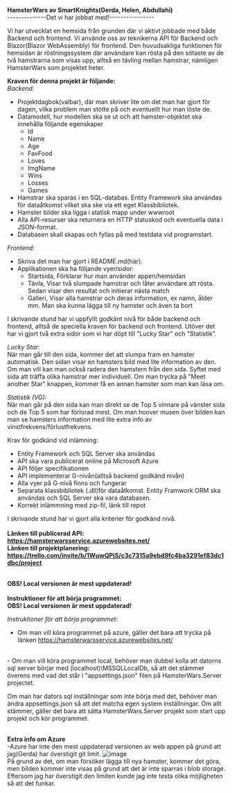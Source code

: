 <strong>HamsterWars av SmartKnights(Gerda, Helen, Abdullahi)</strong>
<br>
--------------Det vi har jobbat med!----------------

Vi har utvecklat en hemsida från grunden där vi aktivt jobbade med både Backend och frontend.
Vi använde oss av teknikerna API för Backend och Blazor(Blazor WebAssembly) för frontend.
Den huvudsakliga funktionen för hemsidan är röstningssystem där användare kan rösta på den sötaste av de
två hamstrarna som visas upp, alltså en tävling mellan hamstrar, nämligen HamsterWars som projektet heter.

<strong>Kraven för denna projekt är följande:</strong>
<br>
<em>Backend:</em>
- Projektdagbok(valbar), där man skriver lite om det man har gjort för dagen,
    vilka problem man stötte på och eventuellt hur man löste de.
- Datamodell, hur modellen ska se ut och att hamster-objektet ska innehålla följande egenskaper
    - Id
    - Name
    - Age
    - FavFood
    - Loves
    - ImgName
    - Wins
    - Losses
    - Games
- Hamstrar ska sparas i en SQL-databas. Entity Framework ska användas för dataåtkomst vilket ska ske via ett eget Klassbibliotek.
- Hamster bilder ska ligga i statisk mapp under wwwroot
- Alla API-resurser ska returnera en HTTP statuskod och eventuella data i JSON-format.
- Databasen skall skapas och fyllas på med testdata vid programstart.

<em>Frontend:</em>
- Skriva det man har gjort i README.md(här).
- Applikationen ska ha följande vyer/sidor:
    - Startsida, Förklarar hur man använder appen/hemsidan
    - Tävla, Visar två slumpade hamstrar och låter användare att rösta. Sedan visar den resultat och initierar nästa match
    - Galleri, Visar alla hamstrar och deras information, ex namn, ålder mm. Man ska kunna lägga till ny hamster och även ta bort

I skrivande stund har vi uppfyllt godkänt nivå för både backend och frontend, alltså de speciella kraven för backend och frontend.
Utöver det har vi gjort två extra sidor som vi har döpt till "Lucky Star" och "Statistik".

<em>Lucky Star:</em>
<br>
När man går till den sida, kommer det att slumpa fram en hamster automatisk. Den sidan visar en hamsters bild med lite information av den. Om man vill kan man också radera den hamstern från den sida. Syftet med sida att träffa olika hamstrar mer individuell. Om man trycka på "Meet another Star" knappen, kommer få en annan hamster som man kan läsa om. 

<em>Statistik (VG):</em>
<br>
När man går på den sida kan man direkt se de Top 5 vinnare på vänster sida och de Top 5 som har förlorad mest. Om man hoover musen över bilden kan man se hamsters information med lite extra info av vinstfrekvens/förlustfrekvens. 

Krav för godkänd vid inlämning:
- Entity Framework och SQL Server ska användas
- API ska vara publicerat online på Microsoft Azure
- API följer specifikationen
- API implementerar G-nivån(alltså backend godkänd nivån)
- Alla vyer på G-nivå finns och fungerar
- Separata klassbibliotek (.dll)för dataåtkomst. Entity Framwork ORM ska användas och SQL Server ska vara databasen.
- Korrekt inlämmning med zip-fil, länk till repot

I skrivande stund har vi gjort alla kriterier för godkänd nivå.
<br>
<strong>
<br>Länken till publicerad API:  https://hamsterwarsservice.azurewebsites.net/
<br>Länken till projektplanering: https://trello.com/invite/b/1WuwQPjS/c3c7315a9ebd9fc4ba3291ef83dc1dbc/project
</strong>

<br>
<strong>OBS! Local versionen är mest uppdaterad!</strong>

<br>
<br><strong>Instruktioner för att börja programmet:</strong>
<br>
<strong>OBS! Local versionen är mest uppdaterad!</strong>

<em>Instruktioner för att börja programmet:</em>
<br>
- Om man vill köra programmet på azure, gäller det bara att trycka på länken https://hamsterwarsservice.azurewebsites.net/ 
<br>
- Om man vill köra programmet local, behöver man dubbel kolla att datorns sql server börjar med  (localhost)\MSSQLLocalDb, så att det stämmer överens med vad det står i "appsettings.json" filen på HamsterWars.Server projectet. 

Om man har dators sql inställningar som inte börja med det, behöver man ändra appsettings.json så att det matcha egen system inställningar. Om allt stämmer, gäller det bara att sätta HamsterWars.Server projekt som start upp projekt och kör programmet.


    
    
   <br> <strong>Extra info om Azure</strong>
    <br>
    -Azure har inte den mest uppdaterad versionen av web appen på grund att jag(Gerda) har överstigit git limit.
    ![image](https://user-images.githubusercontent.com/88060352/172673353-a57147dd-2221-426a-80a0-b312bfaab074.png)
    <br>
    På grund av det, om man försöker lägga till nya hamster, kommer det göra, men bilden kommer inte visas på grund att det är inte sparras i blob storage. Eftersom jag har överstigit den limiten kunde jag inte testa olika möjligheten så att det funkar. 

